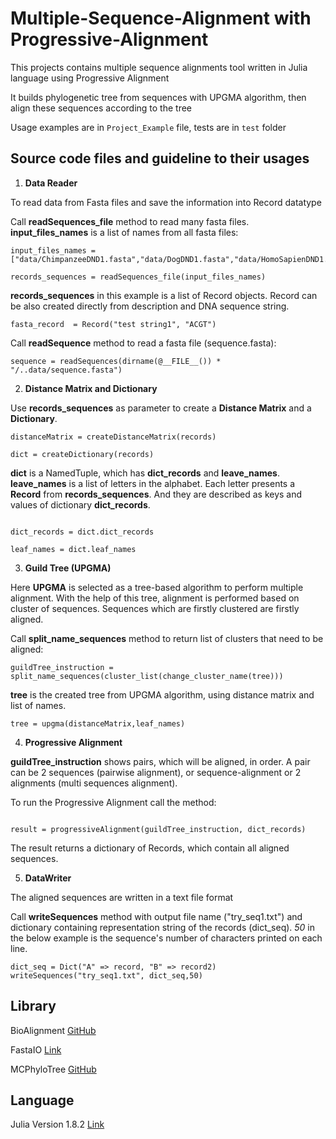 # Multiple-Sequence-Alignment with Progressive-Alignment
This projects contains multiple sequence alignments tool written in Julia language using Progressive Alignment 

It builds phylogenetic tree from sequences with UPGMA algorithm, then align these sequences according to the tree

Usage examples are in ```Project_Example``` file, tests are in ```test``` folder

## Source code files and guideline to their usages

1. **Data Reader** 

To read data from Fasta files and save the information into Record datatype 

Call **readSequences_file** method to read many fasta files. **input_files_names** is a list of names from all fasta files: 

```
input_files_names = ["data/ChimpanzeeDND1.fasta","data/DogDND1.fasta","data/HomoSapienDND1.fasta","data/MouseDND1.fasta"] 

records_sequences = readSequences_file(input_files_names) 
 ```

**records_sequences** in this example is a list of Record objects. Record can be also created directly from description and DNA sequence string. 

```
fasta_record  = Record("test string1", "ACGT") 

```

Call **readSequence** method to read a fasta file (sequence.fasta): 


```
sequence = readSequences(dirname(@__FILE__()) * "/..data/sequence.fasta") 

```

2. **Distance Matrix and Dictionary** 

Use **records_sequences** as parameter to create a **Distance Matrix** and a **Dictionary**. 


```
distanceMatrix = createDistanceMatrix(records) 

dict = createDictionary(records) 

```

**dict** is a NamedTuple, which has **dict_records** and **leave_names**. **leave_names** is a list of letters in the alphabet. Each letter presents a **Record** from **records_sequences**. And they are described as keys and values of dictionary **dict_records**. 

```

dict_records = dict.dict_records 

leaf_names = dict.leaf_names 

```
3. **Guild Tree (UPGMA)**

Here **UPGMA** is selected as a tree-based algorithm to perform multiple alignment. With the help of this tree, alignment is performed based on cluster of sequences. Sequences which are firstly clustered are firstly aligned. 

Call **split_name_sequences** method to return list of clusters that need to be aligned: 

```
guildTree_instruction = split_name_sequences(cluster_list(change_cluster_name(tree))) 
```

**tree** is the created tree from UPGMA algorithm, using distance matrix and list of names. 

```
tree = upgma(distanceMatrix,leaf_names)
```
4. **Progressive Alignment**

**guildTree_instruction** shows pairs, which will be aligned, in order. A pair can be 2 sequences (pairwise alignment), or sequence-alignment or 2 alignments (multi sequences alignment).  

To run the Progressive Alignment call the method: 
```

result = progressiveAlignment(guildTree_instruction, dict_records) 
```

The result returns a dictionary of Records, which contain all aligned sequences. 

5. **DataWriter**

The aligned sequences are written in a text file format 

Call **writeSequences** method with output file name ("try_seq1.txt") and dictionary containing representation string of the records (dict_seq). *50* in the below example is the sequence's number of characters printed on each line. 

```
dict_seq = Dict("A" => record, "B" => record2) 
writeSequences("try_seq1.txt", dict_seq,50) 
```

## Library

BioAlignment [GitHub](https://github.com/BioJulia/BioAlignments.jl.git)

FastaIO [Link](https://docs.juliahub.com/FastaIO/i12XQ/1.0.0/)

MCPhyloTree [GitHub](https://github.com/erathorn/MCPhyloTree.jl.git)

## Language

Julia Version 1.8.2 [Link](https://julialang.org/downloads/)


